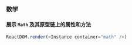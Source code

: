 ### 数学

#### 展示 `Math` 及其原型链上的属性和方法

<!--start-code-->

```js
ReactDOM.render(<Instance container="math" />)
```

<!--end-code-->
